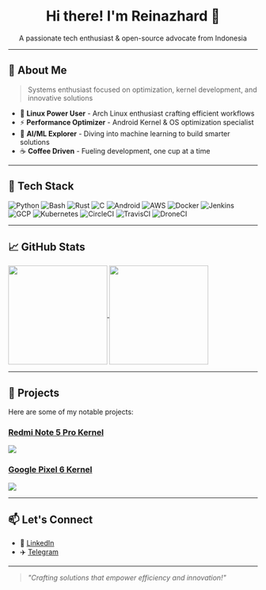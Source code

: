 <div align="center">
  <h1>Hi there! I'm Reinazhard 👋</h1>
  <p>A passionate tech enthusiast & open-source advocate from Indonesia</p>
</div>

---

## 🚀 About Me  
> Systems enthusiast focused on optimization, kernel development, and innovative solutions
- 🐧 **Linux Power User** - Arch Linux enthusiast crafting efficient workflows
- ⚡ **Performance Optimizer** - Android Kernel & OS optimization specialist
- 🤖 **AI/ML Explorer** - Diving into machine learning to build smarter solutions
- ☕ **Coffee Driven** - Fueling development, one cup at a time

---

## 🔧 Tech Stack

<p align="left">
  <img src="https://img.shields.io/badge/-Python-3776AB?style=flat&logo=python&logoColor=white" alt="Python" />
  <img src="https://img.shields.io/badge/-Bash-4EAA25?style=flat&logo=gnu-bash&logoColor=white" alt="Bash" />
  <img src="https://img.shields.io/badge/-Rust-000000?style=flat&logo=rust&logoColor=white" alt="Rust" />
  <img src="https://img.shields.io/badge/-C-A8B9CC?style=flat&logo=c&logoColor=black" alt="C" />
  <img src="https://img.shields.io/badge/-Android-3DDC84?style=flat&logo=android&logoColor=white" alt="Android" />
  <img src="https://img.shields.io/badge/-AWS-232F3E?style=flat&logo=amazon-aws&logoColor=white" alt="AWS" />
  <img src="https://img.shields.io/badge/-Docker-2496ED?style=flat&logo=docker&logoColor=white" alt="Docker" />
  <img src="https://img.shields.io/badge/-Jenkins-D24939?style=flat&logo=jenkins&logoColor=white" alt="Jenkins" />
  <img src="https://img.shields.io/badge/-GCP-4285F4?style=flat&logo=google-cloud&logoColor=white" alt="GCP" />
  <img src="https://img.shields.io/badge/-Kubernetes-326CE5?style=flat&logo=kubernetes&logoColor=white" alt="Kubernetes" />
  <img src="https://img.shields.io/badge/-CircleCI-343434?style=flat&logo=circleci&logoColor=white" alt="CircleCI" />
  <img src="https://img.shields.io/badge/-TravisCI-3EAAAF?style=flat&logo=travis-ci&logoColor=white" alt="TravisCI" />
  <img src="https://img.shields.io/badge/-DroneCI-212121?style=flat&logo=drone&logoColor=white" alt="DroneCI" />
</p>


---

## 📈 GitHub Stats  

<a href="https://github.com/Reinazhard">
  <img height=200 align="center" src="https://github-readme-stats.vercel.app/api?username=Reinazhard&theme=dark" />
</a>
<a href="https://github.com/Reinazhard?tab=repositories">
  <img height=200 align="center" src="https://github-readme-stats.vercel.app/api/top-langs?username=Reinazhard&layout=compact&theme=dark&langs_count=8&card_width=320" />
</a>

---

## 🌟 Projects

Here are some of my notable projects:

### [Redmi Note 5 Pro Kernel](https://github.com/Reinazhard/android_kernel_xiaomi_whyred)  

<a href="https://github.com/Reinazhard/android_kernel_xiaomi_whyred">
  <img align="center" src="https://github-readme-stats.vercel.app/api/pin/?username=Reinazhard&repo=android_kernel_xiaomi_whyred&theme=dark" />
</a>

### [Google Pixel 6 Kernel](https://github.com/Reinazhard/crispy-goggles)  

<a href="https://github.com/Reinazhard/crispy-goggles">
  <img align="center" src="https://github-readme-stats.vercel.app/api/pin/?username=Reinazhard&repo=crispy-goggles&theme=dark" />
</a>

---

## 📫 Let's Connect  

- 💼 [LinkedIn](https://linkedin.com/in/reinazhard)  
- ✈️ [Telegram](https://twitter.com/eve_enryu)  

---

> *"Crafting solutions that empower efficiency and innovation!"*